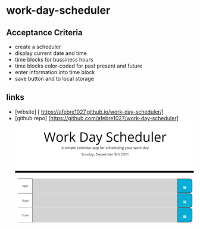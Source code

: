 # work-day-scheduler


## Acceptance Criteria
- create a scheduler
- display current date and time
- time blocks for bussiness hours
- time blocks color-coded for past present and future
- enter information into time block
- save button and to local storage

## links
- [wibsite] [ https://afebre1027.github.io/work-day-scheduler/]
- [github repo] [https://github.com/afebre1027/work-day-scheduler]
![web image](./screenshot.png)
